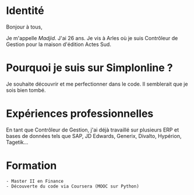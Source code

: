 # Identité

Bonjour à tous,

Je m'appelle *Madjid*. J'ai 26 ans.
Je vis à Arles où je suis Contrôleur de Gestion pour la maison d'édition Actes Sud.

# Pourquoi je suis sur Simplonline ?
Je souhaite découvrir et me perfectionner dans le code.
Il semblerait que je sois bien tombé.

# Expériences professionnelles
En tant que Contrôleur de Gestion, j'ai déjà travaillé sur plusieurs ERP et bases de données tels que SAP, JD Edwards, Generix, Divalto, Hypérion, Tagetik...

# Formation
    - Master II en Finance
    - Découverte du code via Coursera (MOOC sur Python)
    
